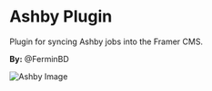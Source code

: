# Ashby Plugin

Plugin for syncing Ashby jobs into the Framer CMS.

**By:** @FerminBD

![Ashby Image](../../assets/ashby.png)
